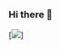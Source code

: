 ### Hi there 👋

[![](https://img.shields.io/badge/Instagram-E4405F?style=for-the-badge&logo=instagram&logoColor=white)]
